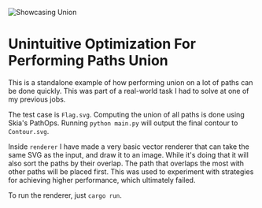 ![Showcasing Union](https://github.com/user-attachments/assets/d70a7fc8-4271-4c64-83e7-c49a06b9f58b)

# Unintuitive Optimization For Performing Paths Union

This is a standalone example of how performing union on a lot of paths can be done quickly. This was part of a real-world task I had to solve at one of my previous jobs.

The test case is `Flag.svg`. Computing the union of all paths is done using Skia's PathOps. Running `python main.py` will output the final contour to `Contour.svg`.

Inside `renderer` I have made a very basic vector renderer that can take the same SVG as the input, and draw it to an image. While it's doing that it will also sort the paths by their overlap. The path that overlaps the most with other paths will be placed first. This was used to experiment with strategies for achieving higher performance, which ultimately failed.

To run the renderer, just `cargo run`.
